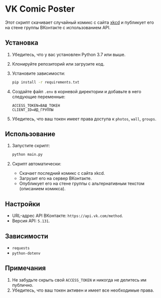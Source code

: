 


# VK Comic Poster

Этот скрипт скачивает случайный комикс с сайта [xkcd](https://xkcd.com/) и публикует его на стене группы ВКонтакте с использованием API.

## Установка

1. Убедитесь, что у вас установлен Python 3.7 или выше.
2. Клонируйте репозиторий или загрузите код.
3. Установите зависимости:
   ```bash
   pip install -r requirements.txt
   ```

4. Создайте файл `.env` в корневой директории и добавьте в него следующие переменные:
   ```env
   ACCESS_TOKEN=ВАШ_ТОКЕН
   CLIENT_ID=ИД_ГРУППЫ
   ```

5. Убедитесь, что ваш токен имеет права доступа к `photos`, `wall`, `groups`.

## Использование

1. Запустите скрипт:
   ```bash
   python main.py
   ```

2. Скрипт автоматически:
   - Скачает последний комикс с сайта xkcd.
   - Загрузит его на сервер ВКонтакте.
   - Опубликует его на стене группы с альтернативным текстом (описанием комикса).

## Настройки

- URL-адрес API ВКонтакте: `https://api.vk.com/method`.
- Версия API: `5.131`.

## Зависимости

- `requests`
- `python-dotenv`

## Примечания

1. Не забудьте скрыть свой `ACCESS_TOKEN` и никогда не делитесь им публично.
2. Убедитесь, что ваш токен активен и имеет все необходимые права.
